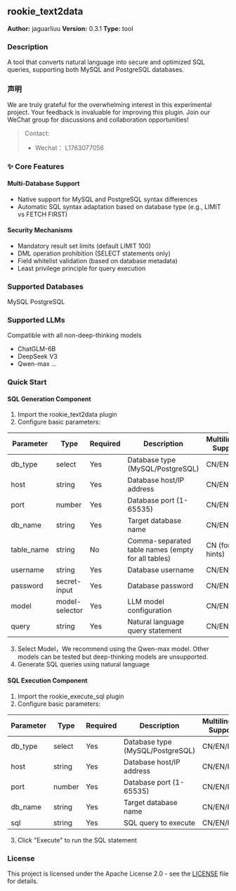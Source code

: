 ## rookie_text2data

**Author:** jaguarliuu
**Version:** 0.3.1
**Type:** tool

### Description
A tool that converts natural language into secure and optimized SQL queries, supporting both MySQL and PostgreSQL databases.


### 声明
We are truly grateful for the overwhelming interest in this experimental project. Your feedback is invaluable for improving this plugin. Join our WeChat group for discussions and collaboration opportunities!

> Contact:
>  - Wechat： L1763077056

### ✨ Core Features

#### ​Multi-Database Support
- Native support for MySQL and PostgreSQL syntax differences
- Automatic SQL syntax adaptation based on database type (e.g., LIMIT vs FETCH FIRST)
#### ​Security Mechanisms
- Mandatory result set limits (default LIMIT 100)
- DML operation prohibition (SELECT statements only)
- Field whitelist validation (based on database metadata)
- Least privilege principle for query execution

### Supported Databases
MySQL
PostgreSQL

### Supported LLMs
Compatible with ​all non-deep-thinking models
- ChatGLM-6B
- DeepSeek V3
- Qwen-max
...

### Quick Start
#### SQL Generation Component
1. Import the rookie_text2data plugin
2. Configure basic parameters:

| Parameter      | Type           | Required | Description                                       | Multilingual Support     |
|----------------|----------------|----------|---------------------------------------------------|--------------------------|
| db_type        | select         | Yes      | Database type (MySQL/PostgreSQL)                  | CN/EN/PT                |
| host           | string         | Yes      | Database host/IP address                          | CN/EN/PT                |
| port           | number         | Yes      | Database port (1-65535)                           | CN/EN/PT                |
| db_name        | string         | Yes      | Target database name                              | CN/EN/PT                |
| table_name     | string         | No       | Comma-separated table names (empty for all tables)| CN (format hints)       |
| username       | string         | Yes      | Database username                                 | CN/EN/PT                |
| password       | secret-input   | Yes      | Database password                                 | CN/EN/PT                |
| model          | model-selector | Yes      | LLM model configuration                           | CN/EN/PT                |
| query          | string         | Yes      | Natural language query statement                  | CN/EN/PT                |

3. Select Model，We recommend using the Qwen-max model. Other models can be tested but deep-thinking models are unsupported.
4. Generate SQL queries using natural language

#### SQL Execution Component
1. Import the rookie_execute_sql plugin
2. Configure basic parameters:

| Parameter     | Type     | Required | Description                              | Multilingual Support     |
|---------------|----------|----------|------------------------------------------|--------------------------|
| db_type       | select   | Yes      | Database type (MySQL/PostgreSQL)         | CN/EN/PT                |
| host          | string   | Yes      | Database host/IP address                 | CN/EN/PT                |
| port          | number   | Yes      | Database port (1-65535)                  | CN/EN/PT                |
| db_name       | string   | Yes      | Target database name                     | CN/EN/PT                |
| sql           | string   | Yes      | SQL query to execute                     | CN/EN/PT                |

3. Click "Execute" to run the SQL statement

### License

This project is licensed under the Apache License 2.0 - see the [LICENSE](LICENSE) file for details.